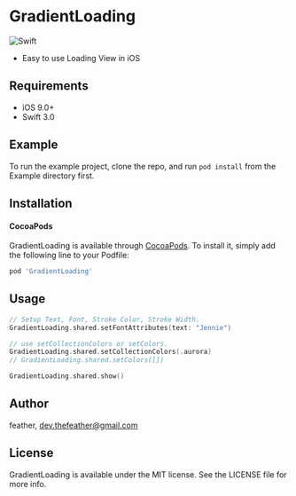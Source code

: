 # GradientLoading

![Swift](https://img.shields.io/badge/Swift-3.0-orange.svg)

- Easy to use Loading View in iOS

## Requirements
- iOS 9.0+
- Swift 3.0

## Example
To run the example project, clone the repo, and run `pod install` from the Example directory first.

## Installation

#### CocoaPods
GradientLoading is available through [CocoaPods](http://cocoapods.org). To install
it, simply add the following line to your Podfile:

```ruby
pod 'GradientLoading'
```

## Usage
```swift
// Setup Text, Font, Stroke Color, Stroke Width.
GradientLoading.shared.setFontAttributes(text: "Jennie")

// use setCollectionColors or setColors.
GradientLoading.shared.setCollectionColors(.aurora)
// GradientLoading.shared.setColors([])

GradientLoading.shared.show()
```

## Author

feather, dev.thefeather@gmail.com

## License

GradientLoading is available under the MIT license. See the LICENSE file for more info.
